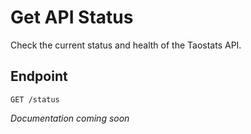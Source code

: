 # Get API Status

Check the current status and health of the Taostats API.

## Endpoint

```
GET /status
```

*Documentation coming soon* 